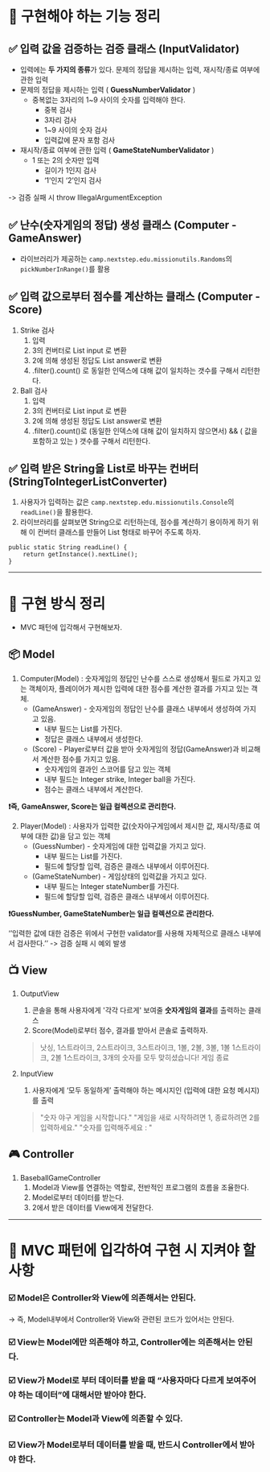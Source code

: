 # **🚩️ 구현해야 하는 기능 정리**

## **✅ 입력 값을 검증하는 검증 클래스 (InputValidator)**

- 입력에는 **두 가지의 종류**가 있다. 문제의 정답을 제시하는 입력, 재시작/종료 여부에 관한 입력
- 문제의 정답을 제시하는 입력 ( **GuessNumberValidator** )
    - 중복없는 3자리의 1~9 사이의 숫자를 입력해야 한다.
        - 중복 검사
        - 3자리 검사
        - 1~9 사이의 숫자 검사
        - 입력값에 문자 포함 검사
- 재시작/종료 여부에 관한 입력 ( **GameStateNumberValidator** )
    - 1 또는 2의 숫자만 입력
        - 길이가 1인지 검사
        - ‘1’인지 ‘2’인지 검사

-> 검증 실패 시 throw IllegalArgumentException

## **✅ 난수(숫자게임의 정답) 생성 클래스 (Computer - GameAnswer)**

- 라이브러리가 제공하는 `camp.nextstep.edu.missionutils.Randoms`의 `pickNumberInRange()`를 활용

## **✅ 입력 값으로부터 점수를 계산하는 클래스 (Computer - Score)**

1. Strike 검사
    1. 입력
    2. 3의 컨버터로 List input 로 변환
    3. 2에 의해 생성된 정답도 List answer로 변환
    4. .filter().count() 로 동일한 인덱스에 대해 값이 일치하는 갯수를 구해서 리턴한다.
2. Ball 검사
    1. 입력
    2. 3의 컨버터로 List input 로 변환
    3. 2에 의해 생성된 정답도 List answer로 변환
    4. .filter().count()로 (동일한 인덱스에 대해 값이 일치하지 않으면서) && ( 값을 포함하고 있는 ) 갯수를 구해서 리턴한다.

## **✅ 입력 받은 String을 List로 바꾸는 컨버터 (StringToIntegerListConverter)**

1. 사용자가 입력하는 값은 `camp.nextstep.edu.missionutils.Console`의 `readLine()`을 활용한다.
2. 라이브러리를 살펴보면 String으로 리턴하는데, 점수를 계산하기 용이하게 하기 위해 이 컨버터 클래스를 만들어 List 형태로 바꾸어 주도록 하자.

```
public static String readLine() {
    return getInstance().nextLine();
}
```

---

# 🚩 **구현 방식 정리**

- MVC 패턴에 입각해서 구현해보자.

## **📦 Model**

1. Computer(Model) : 숫자게임의 정답인 난수를 스스로 생성해서 필드로 가지고 있는 객체이자, 플레이어가 제시한 입력에 대한 점수를 계산한 결과를 가지고 있는 객체.
    - (GameAnswer) - 숫자게임의 정답인 난수를 클래스 내부에서 생성하여 가지고 있음.
        - 내부 필드는 List<Integer>를 가진다.
        - 정답은 클래스 내부에서 생성한다.
    - (Score) - Player로부터 값을 받아 숫자게임의 정답(GameAnswer)과 비교해서 계산한 점수를 가지고 있음.
        - 숫자게임의 결과인 스코어를 담고 있는 객체
        - 내부 필드는 Integer strike, Integer ball을 가진다.
        - 점수는 클래스 내부에서 계산한다.

**❗️즉,**  **GameAnswer, Score는 일급 컬렉션으로 관리한다.**

2. Player(Model) : 사용자가 입력한 값(숫자야구게임에서 제시한 값, 재시작/종료 여부에 대한 값)을 담고 있는 객체
    - (GuessNumber) - 숫자게임에 대한 입력값을 가지고 있다.
        - 내부 필드는 List<Integer>를 가진다.
        - 필드에 할당할 입력, 검증은 클래스 내부에서 이루어진다.
    - (GameStateNumber) - 게임상태의 입력값을 가지고 있다.
        - 내부 필드는 Integer stateNumber를 가진다.
        - 필드에 할당할 입력, 검증은 클래스 내부에서 이루어진다.

**❗️GuessNumber, GameStateNumber는 일급 컬렉션으로 관리한다.**

‘’입력한 값에 대한 검증은 위에서 구현한 validator를 사용해 자체적으로 클래스 내부에서 검사한다.’’ -> 검증 실패 시 예외 발생

## **📺 View**

1. OutputView
    1. 콘솔을 통해 사용자에게 '각각 다르게' 보여줄 **숫자게임의 결과**를 출력하는 클래스
    2. Score(Model)로부터 점수, 결과를 받아서 콘솔로 출력하자.
   > 낫싱, 1스트라이크, 2스트라이크, 3스트라이크, 1볼, 2볼, 3볼, 1볼 1스트라이크, 2볼 1스트라이크, 3개의 숫자를 모두 맞히셨습니다! 게임 종료

2. InputView
    1. 사용자에게 ‘모두 동일하게’ 출력해야 하는 메시지인 (입력에 대한 요청 메시지)를 출력

   > "숫자 야구 게임을 시작합니다." "게임을 새로 시작하려면 1, 종료하려면 2를 입력하세요." "숫자를 입력해주세요 : "

## **🎮 Controller**

1. BaseballGameController
    1. Model과 View를 연결하는 역할로, 전반적인 프로그램의 흐름을 조율한다.
    2. Model로부터 데이터를 받는다.
    3. 2에서 받은 데이터를 View에게 전달한다.

---

# 🚩 MVC 패턴에 입각하여 구현 시 지켜야 할 사항

### ☑️ Model은 Controller와 View에 의존해서는 안된다.

→ 즉, Model내부에서 Controller와 View와 관련된 코드가 있어서는 안된다.

### ☑️ View는 Model에만 의존해야 하고, Controller에는 의존해서는 안된다.

### ☑️ View가 Model로 부터 데이터를 받을 때 “사용자마다 다르게 보여주어야 하는 데이터”에 대해서만 받아야 한다.

### ☑️ Controller는 Model과 View에 의존할 수 있다.

### ☑️ View가 Model로부터 데이터를 받을 때, 반드시 Controller에서 받아야 한다.